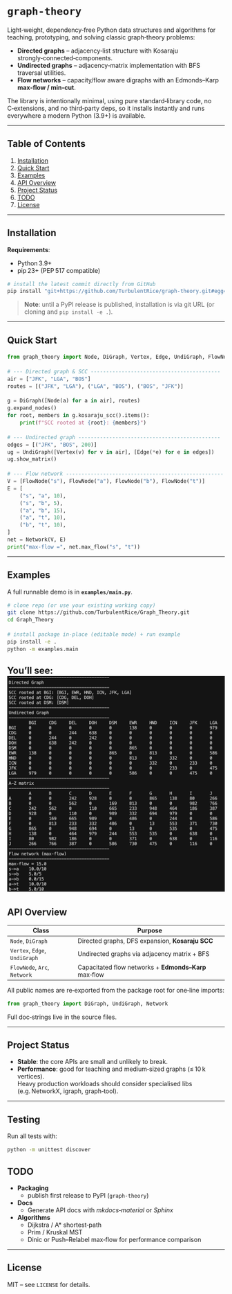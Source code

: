 # `graph-theory`

Light‑weight, dependency‑free Python data structures and algorithms for teaching, prototyping, and solving classic graph‑theory problems:

* **Directed graphs** – adjacency‑list structure with Kosaraju strongly‑connected‑components.
* **Undirected graphs** – adjacency‑matrix implementation with BFS traversal utilities.
* **Flow networks** – capacity/flow aware digraphs with an Edmonds–Karp **max‑flow / min‑cut**.

The library is intentionally minimal, using pure standard‑library code, no C‑extensions, and no third‑party deps, so it installs instantly and runs everywhere a modern Python (3.9+) is available.

---

## Table of Contents

1. [Installation](#installation)
2. [Quick Start](#quick-start)
3. [Examples](#examples)
4. [API Overview](#api-overview)
5. [Project Status](#project-status)
6. [TODO](#todo)
7. [License](#license)

---

## Installation

**Requirements**:
- Python 3.9+
- pip 23+ (PEP 517 compatible)

```bash
# install the latest commit directly from GitHub
pip install "git+https://github.com/TurbulentRice/graph-theory.git#egg=graph-theory"
```

> **Note**: until a PyPI release is published, installation is via git URL (or cloning and `pip install -e .`).

---

## Quick Start

```python
from graph_theory import Node, DiGraph, Vertex, Edge, UndiGraph, FlowNode, Network

# --- Directed graph & SCC ------------------------------------------
air = ["JFK", "LGA", "BOS"]
routes = [("JFK", "LGA"), ("LGA", "BOS"), ("BOS", "JFK")]

g = DiGraph([Node(a) for a in air], routes)
g.expand_nodes()
for root, members in g.kosaraju_scc().items():
    print(f"SCC rooted at {root}: {members}")

# --- Undirected graph ----------------------------------------------
edges = [("JFK", "BOS", 200)]
ug = UndiGraph([Vertex(v) for v in air], [Edge(*e) for e in edges])
ug.show_matrix()

# --- Flow network ---------------------------------------------------
V = [FlowNode("s"), FlowNode("a"), FlowNode("b"), FlowNode("t")]
E = [
    ("s", "a", 10),
    ("s", "b", 5),
    ("a", "b", 15),
    ("a", "t", 10),
    ("b", "t", 10),
]
net = Network(V, E)
print("max‑flow =", net.max_flow("s", "t"))
```

---

## Examples

A full runnable demo is in **`examples/main.py`**.

```bash
# clone repo (or use your existing working copy)
git clone https://github.com/TurbulentRice/Graph_Theory.git
cd Graph_Theory

# install package in‑place (editable mode) + run example
pip install -e .
python -m examples.main
```

You’ll see: ![example](./examples/example.png)
---

## API Overview

| Class | Purpose |
|-------|---------|
| `Node`, `DiGraph` | Directed graphs, DFS expansion, **Kosaraju SCC** |
| `Vertex`, `Edge`, `UndiGraph` | Undirected graphs via adjacency matrix + BFS |
| `FlowNode`, `Arc`, `Network` | Capacitated flow networks + **Edmonds–Karp** max‑flow |

All public names are re‑exported from the package root for one‑line imports:

```python
from graph_theory import DiGraph, UndiGraph, Network
```

Full doc‑strings live in the source files.

---

## Project Status

* **Stable**: the core APIs are small and unlikely to break.
* **Performance**: good for teaching and medium‑sized graphs (≤ 10 k vertices).  
  Heavy production workloads should consider specialised libs (e.g. NetworkX, igraph, graph‑tool).

---

## Testing

Run all tests with:

```bash
python -m unittest discover
```

## TODO

* **Packaging**
  * publish first release to PyPI (`graph-theory`)
* **Docs**
  * Generate API docs with *mkdocs‑material* or *Sphinx*
* **Algorithms**
  * Dijkstra / A* shortest‑path
  * Prim / Kruskal MST
  * Dinic or Push–Relabel max‑flow for performance comparison

---

## License

MIT – see `LICENSE` for details.